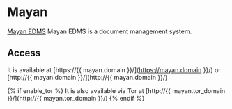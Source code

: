 # Mayan

[Mayan EDMS](https://mayan-edms.com/) Mayan EDMS is a document management system.

## Access

It is available at [https://{{ mayan.domain }}/](https://mayan.domain }}/) or [http://{{ mayan.domain }}/](http://{{ mayan.domain }}/)

{% if enable_tor %}
It is also available via Tor at [http://{{ mayan.tor_domain }}/](http://{{ mayan.tor_domain }}/)
{% endif %}
